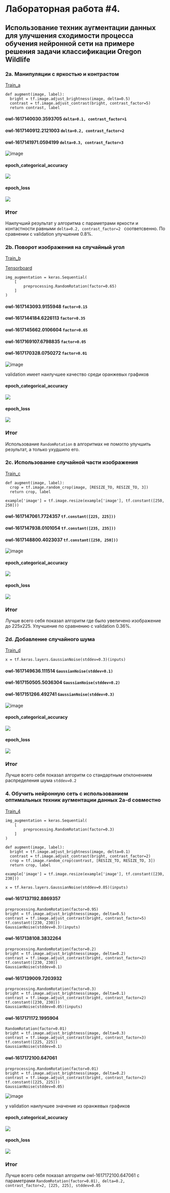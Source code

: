 # Лабораторная работа #4.
## Использование техник аугментации данных для улучшения сходимости процесса обучения нейронной сети на примере решения задачи классификации Oregon Wildlife
### 2a. Манипуляции с яркостью и контрастом
[Train_a](https://github.com/NikitaShulgan/Laba4/blob/main/train_a.py)
```
def augment(image, label):
  bright = tf.image.adjust_brightness(image, delta=0.5)
  contrast = tf.image.adjust_contrast(bright, contrast_factor=5)
  return contrast, label
```
#### owl-1617140030.3593705 ```delta=0.1, contrast_factor=1 ```
#### owl-1617140912.2121003 ```delta=0.2, contrast_factor=2 ```
#### owl-1617141971.0594199 ```delta=0.3, contrast_factor=3 ```

![image](https://user-images.githubusercontent.com/80168174/113075389-7dd36680-91d5-11eb-91b8-b0bf748f9531.png)


#### epoch_categorical_accuracy
<img src="https://raw.githubusercontent.com/NikitaShulgan/Laba4/main/For_Readme/a_epoch_categorical_accuracy.svg">

#### epoch_loss
<img src="https://raw.githubusercontent.com/NikitaShulgan/Laba4/main/For_Readme/a_epoch_loss.svg">

### Итог
Наилучший результат у алгоритма с параметрами яркости и контастности равными ```delta=0.2, contrast_factor=2 ``` соответсвенно. По сравнении с validation улучшение 0.8%.

### 2b. Поворот изображения на случайный угол
[Train_b](https://github.com/NikitaShulgan/Laba4/blob/main/train_b.py)

[Tensorboard]()
```
img_augmentation = keras.Sequential(
    [
        preprocessing.RandomRotation(factor=0.65)
    ]
)
```

#### owl-1617143093.9155948 ``` factor=0.15 ```
#### owl-1617144184.6226113 ``` factor=0.35 ```
#### owl-1617145662.0106604 ``` factor=0.65 ```
#### owl-1617169107.6798835 ``` factor=0.05 ```
#### owl-1617170328.0750272 ``` factor=0.01 ```

![image](https://user-images.githubusercontent.com/80168174/113117431-176f3800-9217-11eb-95b1-3814aff23a61.png)

validation имеет наилучшее качество среди оранжевых графиков

#### epoch_categorical_accuracy
<img src="https://raw.githubusercontent.com/NikitaShulgan/Laba4/main/For_Readme/b_epoch_categorical_accuracy.svg">

#### epoch_loss
<img src="https://raw.githubusercontent.com/NikitaShulgan/Laba4/main/For_Readme/b_epoch_loss.svg">

### Итог
Использование ``` RandomRotation ``` в алгоритмах не помогло улучшить результат, а только ухудшило его.

### 2c. Использование случайной части изображения

[Train_c](https://github.com/NikitaShulgan/Laba4/blob/main/train_c.py)

```
def augment(image, label):
  crop = tf.image.random_crop(image, [RESIZE_TO, RESIZE_TO, 3])
  return crop, label
  
example['image'] = tf.image.resize(example['image'], tf.constant([250, 250]))

```

#### owl-1617147061.7724357 ``` tf.constant([225, 225])) ```
#### owl-1617147938.0101054 ``` tf.constant([235, 235])) ```
#### owl-1617148800.4023037 ``` tf.constant([250, 250])) ```

![image](https://user-images.githubusercontent.com/80168174/113076731-5b8f1800-91d8-11eb-9543-a1c4ff351b5d.png)

#### epoch_categorical_accuracy
<img src="https://raw.githubusercontent.com/NikitaShulgan/Laba4/main/For_Readme/c_epoch_categorical_accuracy.svg">

#### epoch_loss
<img src="https://raw.githubusercontent.com/NikitaShulgan/Laba4/main/For_Readme/c_epoch_loss.svg">

### Итог
Лучше всего себя показал алгоритм где было увеличено изображение до 225x225. Улучшение по сравнению с validation 0.36%.

### 2d. Добавление случайного шума

[Train_d](https://github.com/NikitaShulgan/Laba4/blob/main/train_d.py)

```
x = tf.keras.layers.GaussianNoise(stddev=0.3)(inputs)
```

#### owl-1617149636.111514 ``` GaussianNoise(stddev=0.1) ```
#### owl-1617150505.5036304 ``` GaussianNoise(stddev=0.2) ```
#### owl-1617151266.492741 ``` GaussianNoise(stddev=0.3) ```

![image](https://user-images.githubusercontent.com/80168174/113077161-48307c80-91d9-11eb-8a14-ea98fca8556e.png)

#### epoch_categorical_accuracy
<img src="https://raw.githubusercontent.com/NikitaShulgan/Laba4/main/For_Readme/d_epoch_categorical_accuracy.svg">

#### epoch_loss
<img src="https://raw.githubusercontent.com/NikitaShulgan/Laba4/main/For_Readme/d_epoch_loss.svg">

### Итог
Лучше всего себя показал алгоритм со стандартным отклонением распределения шума ``` stddev=0.2 ```

### 4. Обучить нейронную сеть с использованием оптимальных техник аугментации данных 2a-d совместно

[Train_4](https://github.com/NikitaShulgan/Laba4/blob/main/train_4.py)

```
img_augmentation = keras.Sequential(
    [
        preprocessing.RandomRotation(factor=0.3)
    ]
)

def augment(image, label):
  bright = tf.image.adjust_brightness(image, delta=0.1)
  contrast = tf.image.adjust_contrast(bright, contrast_factor=2)
  crop = tf.image.random_crop(contrast, [RESIZE_TO, RESIZE_TO, 3])
  return crop, label
  
example['image'] = tf.image.resize(example['image'], tf.constant([230, 230]))

x = tf.keras.layers.GaussianNoise(stddev=0.05)(inputs)
```

#### owl-1617137192.8869357 

```
preprocessing.RandomRotation(factor=0.95)
bright = tf.image.adjust_brightness(image, delta=0.5)
contrast = tf.image.adjust_contrast(bright, contrast_factor=5)
tf.constant([230, 230]))
GaussianNoise(stddev=0.3)(inputs)
```

#### owl-1617138108.3832264

```
preprocessing.RandomRotation(factor=0.2)
bright = tf.image.adjust_brightness(image, delta=0.2)
contrast = tf.image.adjust_contrast(bright, contrast_factor=2)
tf.constant([230, 230])
GaussianNoise(stddev=0.1)
```

#### owl-1617139009.7203932

```
preprocessing.RandomRotation(factor=0.3)
bright = tf.image.adjust_brightness(image, delta=0.1)
contrast = tf.image.adjust_contrast(bright, contrast_factor=2)
tf.constant([230, 230]))
GaussianNoise(stddev=0.05)(inputs)
```

#### owl-1617171172.1995904

```
RandomRotation(factor=0.01)
bright = tf.image.adjust_brightness(image, delta=0.3)
contrast = tf.image.adjust_contrast(bright, contrast_factor=3)
tf.constant([225, 225])
GaussianNoise(stddev=0.1)
```

#### owl-1617172100.647061

```
preprocessing.RandomRotation(factor=0.01)
bright = tf.image.adjust_brightness(image, delta=0.2)
contrast = tf.image.adjust_contrast(bright, contrast_factor=2)
tf.constant([225, 225]))
GaussianNoise(stddev=0.05)
```

![image](https://user-images.githubusercontent.com/80168174/113112894-6070bd80-9212-11eb-8da5-fc6064e0647d.png)

у validation наилучшее значение из оранжевых графиков

#### epoch_categorical_accuracy
<img src="https://raw.githubusercontent.com/NikitaShulgan/Laba4/main/For_Readme/4_epoch_categorical_accuracy.svg">

#### epoch_loss
<img src="https://raw.githubusercontent.com/NikitaShulgan/Laba4/main/For_Readme/4_epoch_loss.svg">

### Итог 
Лучше всего себя показал алгоритм owl-1617172100.647061 с параметрами ``` RandomRotation(factor=0.01), delta=0.2, contrast_factor=2, [225, 225], stddev=0.05 ```
